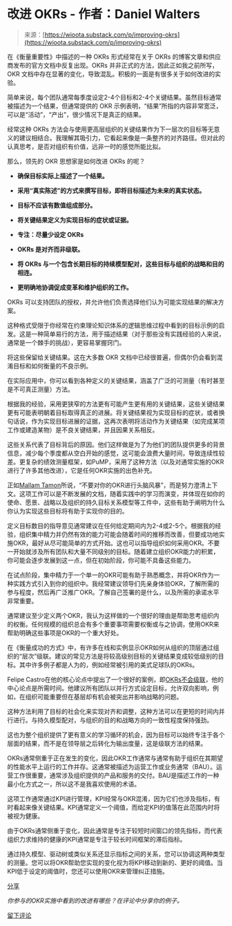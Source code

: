 <!--yml

类别：未分类

日期：2024-05-29 12:35:43

-->

# 改进 OKRs - 作者：Daniel Walters

> 来源：[https://wioota.substack.com/p/improving-okrs](https://wioota.substack.com/p/improving-okrs)

在《衡量重要性》中描述的一种 OKRs 形式经常在关于 OKRs 的博客文章和供应商发布的官方文档中反复出现。OKRs 并非正式的方法，因此正如我之前所写，OKR 文档中存在显著的变化，导致混乱。积极的一面是有很多关于如何改进的实验。

简单来说，每个团队通常每季度设定2-4个目标和2-4个关键结果。虽然目标通常被描述为一个结果，但通常提供的 OKR 示例表明，“结果”所指的内容非常宽泛，可以是“活动”，“产出”，很少情况下是真正的结果。

经常这种 OKRs 方法会与使用更高层组织的关键结果作为下一层次的目标等无意义的建议相结合。我理解其吸引力，它看起来像是一条整齐的对齐路径。但对此的认真思考，是否对组织有价值，远非一时的感觉所能比拟。

那么，领先的 OKR 思想家是如何改进 OKRs 的呢？

+   **确保目标实际上描述了一个结果。**

+   **采用“真实陈述”的方式来撰写目标，即将目标描述为未来的真实状态。**

+   **目标不应该有数值组成部分。**

+   **将关键结果定义为实现目标的症状或证据。**

+   **专注：尽量少设定 OKRs**

+   **OKRs 是对齐而非级联。**

+   **将 OKRs 与一个包含长期目标的持续模型配对，这些目标与组织的战略和目的相连。**

+   **更明确地协调促成变革和维护组织的工作。**

OKRs 可以支持团队的授权，并允许他们负责选择他们认为可能实现结果的解决方案。

这种格式受限于你经常在约束理论知识体系的逻辑思维过程中看到的目标示例的启发。这是一种简单易行的方法，用于描述结果（对于那些没有实践经验的人来说，通常是一个棘手的挑战），更容易掌握窍门。

将这些保留给关键结果。这在大多数 OKR 文档中已经很普遍，但偶尔仍会看到混淆目标和如何衡量的不良示例。

在实际应用中，你可以看到各种定义的关键结果，涵盖了广泛的可测量（有时甚至是不可真正测量）方法。

根据我的经验，采用更狭窄的方法更有可能产生更有用的关键结果，这些关键结果更有可能表明朝着目标取得真正的进展。将关键结果视为实现目标的症状，或者换句话说，作为实现目标进展的证据，这再次表明将活动作为关键结果（如完成某项工作或建造某物）是不良关键结果，并且因果关系相反。

这些关系代表了目标背后的原因。他们这样做是为了为他们的团队提供更多的背景信息，减少每个季度都从空白开始的感觉，这可能会浪费大量时间，导致连续性较差。更复杂的绩效测量框架，如PuMP，采用了这种方法（以及对通常实施的OKR进行了许多其他改进），它是任何OKR实施的出色补充。

正如[Mallam Tamon](https://twitter.com/perfexcellent)所说，“不要对你的OKR进行头脑风暴”，而是努力澄清上下文。这项工作可以是不断发展的文档，随着实践中的学习而演变，并体现在如你的使命、愿景、战略以及组织的持久目标关系模型等工件中，这些有助于阐明为什么你认为实现这些目标将有助于实现你的目的。

定义目标数目的指导意见通常建议在任何给定期间内为2-4或2-5个。根据我的经验，组织集中精力并仍然有效的能力可能会随着时间的推移而改善，但要成功地实施OKR，最好从尽可能简单的方式开始。这也可以指导组织如何采用OKR。不要一开始就涉及所有团队和大量不同级别的目标。随着建立组织OKR能力的积累，你可能会逐步发展到这一点，但在初始阶段，你可能不具备这些能力。

在试点阶段，集中精力于一个单一的OKR可能有助于熟悉概念，并将OKR作为一种实践方式引入到你的组织中。我经常建议领导们先亲身体验OKR，了解所需的参与程度，然后再广泛推广OKR。了解自己签署的是什么，以及所需的承诺水平非常重要。

通常建议至少定义两个OKR，我认为这样做的一个很好的理由是帮助思考组织内的权衡。任何规模的组织总会有多个重要事项需要权衡或与之协调，使用OKR来帮助明确这些事项是OKR的一个重大好处。

在《衡量成功的方式》中，有许多在线和实例显示OKR如何从组织的顶层通过组织的“层次”级联。建议的常见方法是将较高级别目标的关键结果变成较低级别的目标。其中许多例子都是人为的，例如经常被引用的美式足球队的OKRs。

Felipe Castro在他的核心论点中提出了一个很好的案例，即[OKRs不会级联](https://felipecastro.com/en/okr/okrs-not-cascade/)，他的中心论点是所需时间。他建议所有团队以并行方式设定目标，允许双向影响，例如，在组织可能重要但在基层却有机会被突出并影响战略的问题。

这种方法利用了目标的社会化来实现对齐和调整，这种方法可以在更短的时间内并行进行。与持久模型配对，与组织的目的和战略方向的一致性程度保持强劲。

这也为整个组织提供了更有意义的学习循环的机会，因为目标可以始终专注于各个层面的结果，而不是在领导层之后转化为输出度量，这是级联方法的结果。

OKRs通常侧重于正在发生的变化，因此OKR工作通常与通常有助于组织在其期望的性能水平上运行的工作并存。这通常被描述为运营工作或业务通常（BAU）。运营工作很重要，通常涉及组织提供的产品和服务的交付。BAU是描述工作的一种最小化方式之一，所以这不是我喜欢使用的术语。

这项工作通常通过KPI进行管理，KPI经常与OKR混淆，因为它们也涉及指标，有时看起来像关键结果。KPI通常定义一个阈值，而给定KPI的值落在此范围内时将被视为健康。

由于OKRs通常侧重于变化，因此通常是专注于较短时间窗口的领先指标，而代表组织力求维持的健康的KPI通常是专注于较长时间框架的滞后指标。

通过持久模型、驱动树或类似关系还显示指标之间的关系，您可以协调这两种类型的测量。您可以将OKR帮助您实现的变化视为将KPI移动到新的、更好的阈值。当KPI低于设定的阈值时，您还可以使用OKR来管理纠正措施。

[分享](https://wioota.substack.com/p/improving-okrs?utm_source=substack&utm_medium=email&utm_content=share&action=share)

*你参与的OKR实施中看到的改进有哪些？在评论中分享你的例子。*

[留下评论](https://wioota.substack.com/p/improving-okrs/comments)
